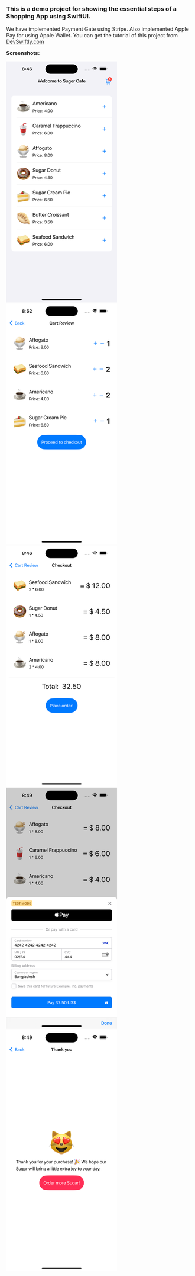 ### This is a demo project for showing the essential steps of a Shopping App using SwiftUI. 

We have implemented Payment Gate using Stripe. Also implemented Apple Pay for using Apple Wallet. You can get the tutorial of this project from [DevSwiftly.com](https://devswiftly.com/complete-e-commerce-app-in-swiftui-with-stripe-apple-pay/)

**Screenshots:**
<p float="left">
<img src="1.png" width="300" height="auto">
<img src="2.png" width="300" height="auto">
<img src="3.png" width="300" height="auto">
<img src="4.png" width="300" height="auto">
<img src="5.png" width="300" height="auto">
</p>
